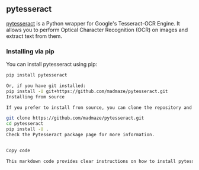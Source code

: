 ## pytesseract

[pytesseract](https://pypi.org/project/pytesseract/) is a Python wrapper for Google's Tesseract-OCR Engine. It allows you to perform Optical Character Recognition (OCR) on images and extract text from them.

### Installing via pip

You can install pytesseract using pip:

```bash
pip install pytesseract

Or, if you have git installed:
pip install -U git+https://github.com/madmaze/pytesseract.git
Installing from source

If you prefer to install from source, you can clone the repository and install it using pip:

git clone https://github.com/madmaze/pytesseract.git
cd pytesseract
pip install -U .
Check the Pytesseract package page for more information.


Copy code

This markdown code provides clear instructions on how to install pytesseract using pip or from source, with links to the Pytesseract package page for more details. You can copy and paste this into your README.md file on GitHub.

